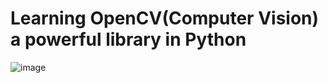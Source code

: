 # Learning OpenCV(Computer Vision) a powerful library in Python
![image](https://user-images.githubusercontent.com/78203773/143869414-fd7121c0-2310-4a0b-86a3-ca1d69c45d37.png)
